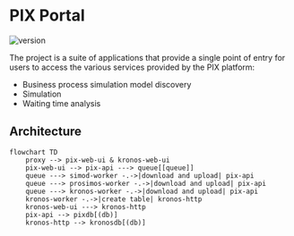 # PIX Portal

![version](https://img.shields.io/github/v/tag/AutomatedProcessImprovement/pix-portal)

The project is a suite of applications that provide a single point of entry for users to access the various services provided by the PIX platform:

- Business process simulation model discovery
- Simulation
- Waiting time analysis

## Architecture

```mermaid
flowchart TD
    proxy --> pix-web-ui & kronos-web-ui
    pix-web-ui --> pix-api ---> queue[[queue]]
    queue ---> simod-worker -.->|download and upload| pix-api
    queue ---> prosimos-worker -.->|download and upload| pix-api
    queue ---> kronos-worker -.->|download and upload| pix-api
    kronos-worker -.->|create table| kronos-http
    kronos-web-ui ---> kronos-http
    pix-api --> pixdb[(db)]
    kronos-http --> kronosdb[(db)]
```
